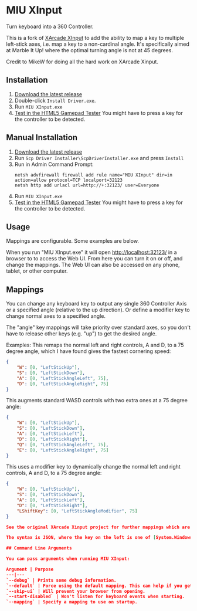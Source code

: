 # MIU XInput

Turn keyboard into a 360 Controller.

This is a fork of [XArcade XInput](https://github.com/mikew/xarcade-xinput) to add the ability to map a key to multiple left-stick axes, i.e. map a key to a non-cardinal angle.
It's specifically aimed at Marble It Up! where the optimal turning angle is not at 45 degrees.

Credit to MikeW for doing all the hard work on XArcade Xinput.

## Installation

1. [Download the latest release](https://github.com/andyc99/miu-xinput/releases/latest)
1. Double-click `Install Driver.exe`.
1. Run `MIU XInput.exe`
1. [Test in the HTML5 Gamepad Tester](https://greggman.github.io/html5-gamepad-test/) You might have to press a key for the controller to be detected.

## Manual Installation
1. [Download the latest release](https://github.com/andyc99/miu-xinput/releases/latest)
1. Run `Scp Driver Installer\ScpDriverInstaller.exe` and press `Install`
1. Run in Admin Command Prompt:
    ```dos
    netsh advfirewall firewall add rule name="MIU XInput" dir=in action=allow protocol=TCP localport=32123
    netsh http add urlacl url=http://+:32123/ user=Everyone
    ```
1. Run `MIU XInput.exe`
1. [Test in the HTML5 Gamepad Tester](https://greggman.github.io/html5-gamepad-test/) You might have to press a key for the controller to be detected.

## Usage

Mappings are configurable. Some examples are below.

When you run "MIU XInput.exe" it will open [http://localhost:32123/](http://localhost:32123/) in a browser to to access the Web UI.
From here you can turn it on or off, and change the mappings.
The Web UI can also be accessed on any phone, tablet, or other computer.

## Mappings

You can change any keyboard key to output any single 360 Controller Axis or a specified angle (relative to the up direction). Or define a modifier key to change normal axes to a specified angle.

The "angle" key mappings will take priority over standard axes, so you don't have to release other keys (e.g. "up") to get the desired angle.

Examples: This remaps the normal left and right controls, A and D, to a 75 degree angle, which I have found gives the fastest cornering speed:

```json
{
    "W": [0, "LeftStickUp"],
    "S": [0, "LeftStickDown"],
    "A": [0, "LeftStickAngleLeft", 75],
    "D": [0, "LeftStickAngleRight", 75]
}
```

This augments standard WASD controls with two extra ones at a 75 degree angle:

```json
{
    "W": [0, "LeftStickUp"],
    "S": [0, "LeftStickDown"],
    "A": [0, "LeftStickLeft"],
    "D": [0, "LeftStickRight"],
    "Q": [0, "LeftStickAngleLeft", 75],
    "E": [0, "LeftStickAngleRight", 75]
}
```

This uses a modifier key to dynamically change the normal left and right controls, A and D, to a 75 degree angle:

```json
{
    "W": [0, "LeftStickUp"],
    "S": [0, "LeftStickDown"],
    "A": [0, "LeftStickLeft"],
    "D": [0, "LeftStickRight"],
	"LShiftKey": [0, "LeftStickAngleModifier", 75]
}

See the original XArcade Xinput project for further mappings which are possible to other controller sticks and buttons.

The syntax is JSON, where the key on the left is one of [System.Windows.Forms.Keys](https://msdn.microsoft.com/en-us/library/system.windows.forms.keys(v=vs.110).aspx#Anchor_1), and the value is an array of `[controllerIndex, controllerButtonOrAxis, ...parameters]`

## Command Line Arguments

You can pass arguments when running MIU XInput:

Argument | Purpose
---|---
`--debug` | Prints some debug information.
`--default` | Force using the default mapping. This can help if you get stuck when writing your own mappings. This takes precedence over other arguments.
`--skip-ui` | Will prevent your browser from opening.
`--start-disabled` | Won't listen for keyboard events when starting.
`--mapping` | Specify a mapping to use on startup.
